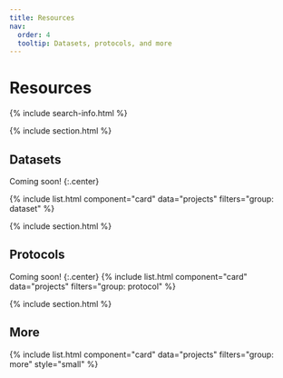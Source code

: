 ```yaml
---
title: Resources
nav:
  order: 4
  tooltip: Datasets, protocols, and more
---
```


# <i class="fas fa-tools"></i>Resources

{% include search-info.html %}

{% include section.html %}

## Datasets

Coming soon!
{:.center}

{% include list.html component="card" data="projects" filters="group: dataset" %}

{% include section.html %}

## Protocols

Coming soon!
{:.center}
{% include list.html component="card" data="projects" filters="group: protocol" %}

{% include section.html %}

## More

{% include list.html component="card" data="projects" filters="group: more" style="small" %}
